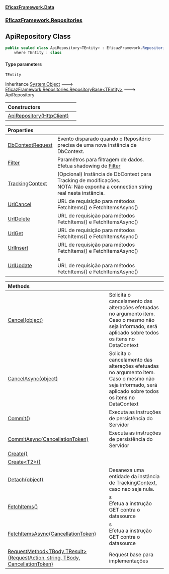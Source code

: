 #### [EficazFramework.Data](EficazFrameworkData.md 'EficazFramework Data')
### [EficazFramework.Repositories](EficazFrameworkData.md#EficazFramework.Repositories 'EficazFramework.Repositories')

## ApiRepository<TEntity> Class

```csharp
public sealed class ApiRepository<TEntity> : EficazFramework.Repositories.RepositoryBase<TEntity>
    where TEntity : class
```
#### Type parameters

<a name='EficazFramework.Repositories.ApiRepository_TEntity_.TEntity'></a>

`TEntity`

Inheritance [System.Object](https://docs.microsoft.com/en-us/dotnet/api/System.Object 'System.Object') &#129106; [EficazFramework.Repositories.RepositoryBase&lt;](EficazFramework.Repositories/RepositoryBase_T_.md 'EficazFramework.Repositories.RepositoryBase<T>')[TEntity](EficazFramework.Repositories/ApiRepository_TEntity_.md#EficazFramework.Repositories.ApiRepository_TEntity_.TEntity 'EficazFramework.Repositories.ApiRepository<TEntity>.TEntity')[&gt;](EficazFramework.Repositories/RepositoryBase_T_.md 'EficazFramework.Repositories.RepositoryBase<T>') &#129106; ApiRepository<TEntity>

| Constructors | |
| :--- | :--- |
| [ApiRepository(HttpClient)](EficazFramework.Repositories/ApiRepository_TEntity_/ApiRepository(HttpClient).md 'EficazFramework.Repositories.ApiRepository<TEntity>.ApiRepository(System.Net.Http.HttpClient)') | |

| Properties | |
| :--- | :--- |
| [DbContextRequest](EficazFramework.Repositories/ApiRepository_TEntity_/DbContextRequest.md 'EficazFramework.Repositories.ApiRepository<TEntity>.DbContextRequest') | Evento disparado quando o Repositório precisa de uma nova instância de DbContext. |
| [Filter](EficazFramework.Repositories/ApiRepository_TEntity_/Filter.md 'EficazFramework.Repositories.ApiRepository<TEntity>.Filter') | Paramêtros para filtragem de dados.<br/>Efetua shadowing de [Filter](EficazFramework.Repositories/RepositoryBase_T_/Filter.md 'EficazFramework.Repositories.RepositoryBase<T>.Filter') |
| [TrackingContext](EficazFramework.Repositories/ApiRepository_TEntity_/TrackingContext.md 'EficazFramework.Repositories.ApiRepository<TEntity>.TrackingContext') | (Opcional) Instância de DbContext para Tracking de modificações.<br/>NOTA: Não exponha a connection string real nesta instância. |
| [UrlCancel](EficazFramework.Repositories/ApiRepository_TEntity_/UrlCancel.md 'EficazFramework.Repositories.ApiRepository<TEntity>.UrlCancel') | URL de requisição para métodos FetchItems() e FetchItemsAsync() |
| [UrlDelete](EficazFramework.Repositories/ApiRepository_TEntity_/UrlDelete.md 'EficazFramework.Repositories.ApiRepository<TEntity>.UrlDelete') | URL de requisição para métodos FetchItems() e FetchItemsAsync() |
| [UrlGet](EficazFramework.Repositories/ApiRepository_TEntity_/UrlGet.md 'EficazFramework.Repositories.ApiRepository<TEntity>.UrlGet') | URL de requisição para métodos FetchItems() e FetchItemsAsync() |
| [UrlInsert](EficazFramework.Repositories/ApiRepository_TEntity_/UrlInsert.md 'EficazFramework.Repositories.ApiRepository<TEntity>.UrlInsert') | URL de requisição para métodos FetchItems() e FetchItemsAsync() |
| [UrlUpdate](EficazFramework.Repositories/ApiRepository_TEntity_/UrlUpdate.md 'EficazFramework.Repositories.ApiRepository<TEntity>.UrlUpdate') | s<br/>            URL de requisição para métodos FetchItems() e FetchItemsAsync() |

| Methods | |
| :--- | :--- |
| [Cancel(object)](EficazFramework.Repositories/ApiRepository_TEntity_/Cancel(object).md 'EficazFramework.Repositories.ApiRepository<TEntity>.Cancel(object)') | Solicita o cancelamento das alterações efetuadas no argumento item.<br/>Caso o mesmo não seja informado, será aplicado sobre todos os itens no DataContext |
| [CancelAsync(object)](EficazFramework.Repositories/ApiRepository_TEntity_/CancelAsync(object).md 'EficazFramework.Repositories.ApiRepository<TEntity>.CancelAsync(object)') | Solicita o cancelamento das alterações efetuadas no argumento item.<br/>Caso o mesmo não seja informado, será aplicado sobre todos os itens no DataContext |
| [Commit()](EficazFramework.Repositories/ApiRepository_TEntity_/Commit().md 'EficazFramework.Repositories.ApiRepository<TEntity>.Commit()') | Executa as instruções de persistência do Servidor |
| [CommitAsync(CancellationToken)](EficazFramework.Repositories/ApiRepository_TEntity_/CommitAsync(CancellationToken).md 'EficazFramework.Repositories.ApiRepository<TEntity>.CommitAsync(System.Threading.CancellationToken)') | Executa as instruções de persistência do Servidor |
| [Create()](EficazFramework.Repositories/ApiRepository_TEntity_/Create().md 'EficazFramework.Repositories.ApiRepository<TEntity>.Create()') | |
| [Create&lt;T2&gt;()](EficazFramework.Repositories/ApiRepository_TEntity_/Create_T2_().md 'EficazFramework.Repositories.ApiRepository<TEntity>.Create<T2>()') | |
| [Detach(object)](EficazFramework.Repositories/ApiRepository_TEntity_/Detach(object).md 'EficazFramework.Repositories.ApiRepository<TEntity>.Detach(object)') | Desanexa uma entidade da instância de [TrackingContext](EficazFramework.Repositories/ApiRepository_TEntity_/TrackingContext.md 'EficazFramework.Repositories.ApiRepository<TEntity>.TrackingContext'), caso nao seja nula. |
| [FetchItems()](EficazFramework.Repositories/ApiRepository_TEntity_/FetchItems().md 'EficazFramework.Repositories.ApiRepository<TEntity>.FetchItems()') | s<br/>            Efetua a instrução GET contra o datasource |
| [FetchItemsAsync(CancellationToken)](EficazFramework.Repositories/ApiRepository_TEntity_/FetchItemsAsync(CancellationToken).md 'EficazFramework.Repositories.ApiRepository<TEntity>.FetchItemsAsync(System.Threading.CancellationToken)') | s<br/>            Efetua a instrução GET contra o datasource |
| [RequestMethod&lt;TBody,TResult&gt;(RequestAction, string, TBody, CancellationToken)](EficazFramework.Repositories/ApiRepository_TEntity_/RequestMethod_TBody,TResult_(RequestAction,string,TBody,CancellationToken).md 'EficazFramework.Repositories.ApiRepository<TEntity>.RequestMethod<TBody,TResult>(EficazFramework.Enums.CRUD.RequestAction, string, TBody, System.Threading.CancellationToken)') | Request base para implementações |
